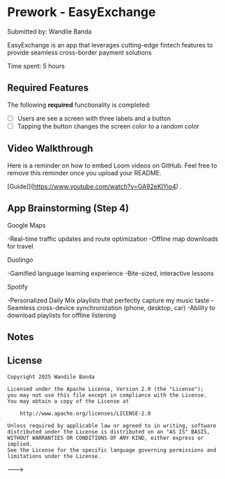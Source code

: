 # Prework - EasyExchange

Submitted by: Wandile Banda

EasyExchange is an app that leverages cutting-edge fintech features to provide seamless cross-border payment solutions

Time spent: 5 hours

## Required Features

The following **required** functionality is completed:

- [ ] Users are see a screen with three labels and a button
- [ ] Tapping the button changes the screen color to a random color
 
## Video Walkthrough

Here is a reminder on how to embed Loom videos on GitHub. Feel free to remove this reminder once you upload your README. 

[Guide]](https://www.youtube.com/watch?v=GA92eKlYio4) .

## App Brainstorming (Step 4)
Google Maps

-Real-time traffic updates and route optimization
-Offline map downloads for travel

Duolingo

-Gamified language learning experience
-Bite-sized, interactive lessons

Spotify

-Personalized Daily Mix playlists that perfectly capture my music taste
-Seamless cross-device synchronization (phone, desktop, car)
-Ability to download playlists for offline listening

## Notes

## License

    Copyright 2025 Wandile Banda

    Licensed under the Apache License, Version 2.0 (the "License");
    you may not use this file except in compliance with the License.
    You may obtain a copy of the License at

        http://www.apache.org/licenses/LICENSE-2.0

    Unless required by applicable law or agreed to in writing, software
    distributed under the License is distributed on an "AS IS" BASIS,
    WITHOUT WARRANTIES OR CONDITIONS OF ANY KIND, either express or implied.
    See the License for the specific language governing permissions and
    limitations under the License.
--->
